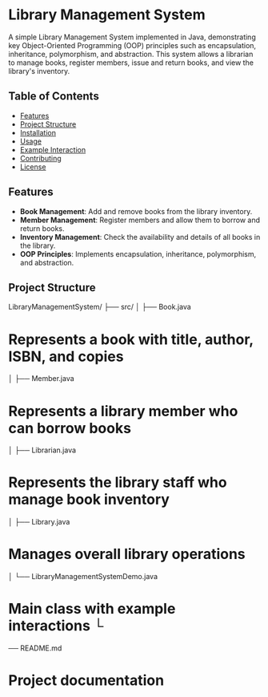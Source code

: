 # Library Management System

A simple Library Management System implemented in Java, demonstrating key Object-Oriented Programming (OOP) principles such as encapsulation, inheritance, polymorphism, and abstraction. This system allows a librarian to manage books, register members, issue and return books, and view the library's inventory.

## Table of Contents
- [Features](#features)
- [Project Structure](#project-structure)
- [Installation](#installation)
- [Usage](#usage)
- [Example Interaction](#example-interaction)
- [Contributing](#contributing)
- [License](#license)

## Features

- **Book Management**: Add and remove books from the library inventory.
- **Member Management**: Register members and allow them to borrow and return books.
- **Inventory Management**: Check the availability and details of all books in the library.
- **OOP Principles**: Implements encapsulation, inheritance, polymorphism, and abstraction.

## Project Structure

LibraryManagementSystem/ 
├── src/ │ ├── Book.java 
# Represents a book with title, author, ISBN, and copies 
│ ├── Member.java 
# Represents a library member who can borrow books 
│ ├── Librarian.java 
# Represents the library staff who manage book inventory 
│ ├── Library.java 
# Manages overall library operations 
│ └── LibraryManagementSystemDemo.java 
# Main class with example interactions └
── README.md 
# Project documentation
